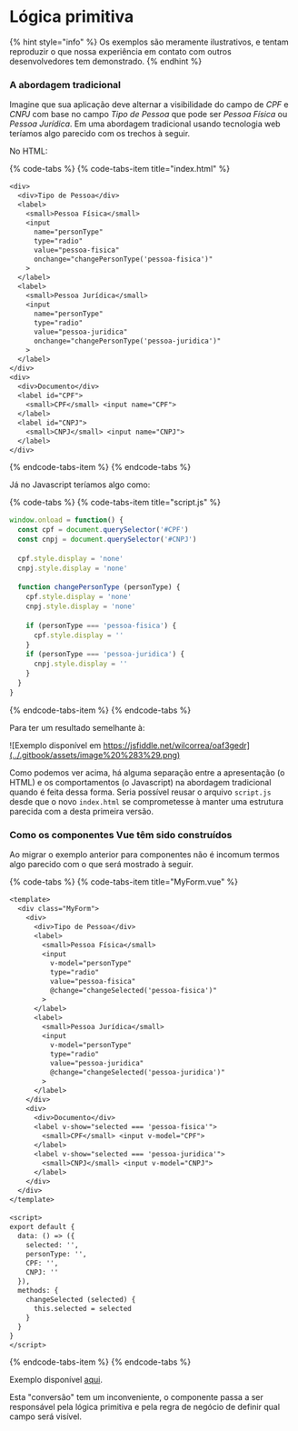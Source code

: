 # Lógica primitiva

{% hint style="info" %}
Os exemplos são meramente ilustrativos, e tentam reproduzir o que nossa experiência em contato com outros desenvolvedores tem demonstrado.
{% endhint %}

### A abordagem tradicional

Imagine que sua aplicação deve alternar a visibilidade do campo de _CPF_ e _CNPJ_ com base no campo _Tipo de Pessoa_ que pode ser _Pessoa Física_ ou _Pessoa Jurídica_. Em uma abordagem tradicional usando tecnologia web teríamos algo parecido com os trechos à seguir.

No HTML:

{% code-tabs %}
{% code-tabs-item title="index.html" %}
```markup
<div>
  <div>Tipo de Pessoa</div>
  <label>
    <small>Pessoa Física</small>
    <input
      name="personType"
      type="radio"
      value="pessoa-fisica"
      onchange="changePersonType('pessoa-fisica')"
    >
  </label>
  <label>
    <small>Pessoa Jurídica</small>
    <input
      name="personType"
      type="radio"
      value="pessoa-juridica"
      onchange="changePersonType('pessoa-juridica')"
    >
  </label>
</div>
<div>
  <div>Documento</div>
  <label id="CPF">
    <small>CPF</small> <input name="CPF">
  </label>
  <label id="CNPJ">
    <small>CNPJ</small> <input name="CNPJ">
  </label>
</div>
```
{% endcode-tabs-item %}
{% endcode-tabs %}

Já no Javascript teríamos algo como:

{% code-tabs %}
{% code-tabs-item title="script.js" %}
```javascript
window.onload = function() {
  const cpf = document.querySelector('#CPF')
  const cnpj = document.querySelector('#CNPJ')

  cpf.style.display = 'none'
  cnpj.style.display = 'none'

  function changePersonType (personType) {
    cpf.style.display = 'none'
    cnpj.style.display = 'none'

    if (personType === 'pessoa-fisica') {
      cpf.style.display = ''
    }
    if (personType === 'pessoa-juridica') {
      cnpj.style.display = ''
    }
  }
}
```
{% endcode-tabs-item %}
{% endcode-tabs %}

Para ter um resultado semelhante à:

![Exemplo dispon&#xED;vel em https://jsfiddle.net/wilcorrea/oaf3gedr](../.gitbook/assets/image%20%283%29.png)

Como podemos ver acima, há alguma separação entre a apresentação \(o HTML\) e os comportamentos \(o Javascript\) na abordagem tradicional quando é feita dessa forma. Seria possível reusar o arquivo `script.js` desde que o novo `index.html` se comprometesse à manter uma estrutura parecida com a desta primeira versão.

### Como os componentes Vue têm sido construídos

Ao migrar o exemplo anterior para componentes não é incomum termos algo parecido com o que será mostrado à seguir.

{% code-tabs %}
{% code-tabs-item title="MyForm.vue" %}
```markup
<template>
  <div class="MyForm">
    <div>
      <div>Tipo de Pessoa</div>
      <label>
        <small>Pessoa Física</small>
        <input
          v-model="personType"
          type="radio"
          value="pessoa-fisica"
          @change="changeSelected('pessoa-fisica')"
        >
      </label>
      <label>
        <small>Pessoa Jurídica</small>
        <input
          v-model="personType"
          type="radio"
          value="pessoa-juridica"
          @change="changeSelected('pessoa-juridica')"
        >
      </label>
    </div>
    <div>
      <div>Documento</div>
      <label v-show="selected === 'pessoa-fisica'">
        <small>CPF</small> <input v-model="CPF">
      </label>
      <label v-show="selected === 'pessoa-juridica'">
        <small>CNPJ</small> <input v-model="CNPJ">
      </label>
    </div>
  </div>
</template>

<script>
export default {
  data: () => ({
  	selected: '',
	personType: '',
    CPF: '',
    CNPJ: ''
  }),
  methods: {
    changeSelected (selected) {
      this.selected = selected
    }
  }
}
</script>
```
{% endcode-tabs-item %}
{% endcode-tabs %}

Exemplo disponível [aqui](https://jsfiddle.net/wilcorrea/eupyzak2).

Esta "conversão" tem um inconveniente, o componente passa a ser responsável pela lógica primitiva e pela regra de negócio de definir qual campo será visível.


